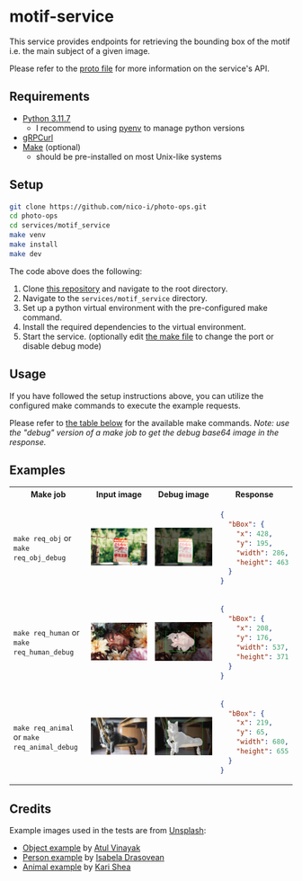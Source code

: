 # motif-service

This service provides endpoints for retrieving the bounding box of the motif i.e. the main subject of a given image.

Please refer to the [proto file](../../shared/proto/services/motif_service/v1/motif_service.proto) for more information on the service's API.

## Requirements

- [Python 3.11.7](https://www.python.org/downloads/release/python-3117/)
  - I recommend to using [pyenv](https://github.com/pyenv/pyenv) to manage python versions
- [gRPCurl](https://github.com/fullstorydev/grpcurl)
- [Make](https://www.gnu.org/software/make/) (optional)
  - should be pre-installed on most Unix-like systems

## Setup

```bash
git clone https://github.com/nico-i/photo-ops.git
cd photo-ops
cd services/motif_service
make venv
make install
make dev
```

The code above does the following:

1. Clone [this repository](https://github.com/nico-i/photo-ops/tree/main) and navigate to the root directory.
2. Navigate to the `services/motif_service` directory.
3. Set up a python virtual environment with the pre-configured make command.
4. Install the required dependencies to the virtual environment.
5. Start the service. (optionally edit [the make file](./makefile) to change the port or disable debug mode)

## Usage

If you have followed the setup instructions above, you can utilize the configured make commands to execute the example requests.

Please refer to [the table below](#examples) for the available make commands. *Note: use the "debug" version of a make job to get the debug base64 image in the response.*

## Examples

<table>
  <tr>
    <th>Make job</th>
    <th>Input image</th>
    <th>Debug image</th>
    <th>Response</th>
  </tr>
  <tr>
  <td>
  
  `make req_obj` or `make req_obj_debug`
  
  </td>
  <td><img src="../../test/images/object.jpg" alt="Input image object"></td>
  <td><img src="./docs/img/obj_debug.jpg" alt="Output debug image object"></td>
  <td>
  
  ```json
  {
    "bBox": {
      "x": 428,
      "y": 195,
      "width": 286,
      "height": 463
    }
  }
  ```

  </td>
  </tr>
  <tr>
  <td>
    
  `make req_human` or `make req_human_debug`
    
  </td>
  <td><img src="../../test/images/human.jpg" alt="Input image human"></td>
  <td><img src="./docs/img/human_debug.jpg" alt="Output image"></td>
      <td>
  
  ```json
  {
    "bBox": {
      "x": 208,
      "y": 176,
      "width": 537,
      "height": 371
    }
  }
  ```

  </td>
  </tr>
  <tr>
  <td>
    
  `make req_animal` or `make req_animal_debug`
    
  </td>
    <td><img src="../../test/images/animal.jpg" alt="Input image animal"></td>
    <td><img src="./docs/img/animal_debug.jpg" alt="Output image"></td>
        <td>
  
  ```json
  {
    "bBox": {
      "x": 219,
      "y": 65,
      "width": 680,
      "height": 655
    }
  }
  ```

  </td>
  </tr>
</table>

## Credits

Example images used in the tests are from [Unsplash](https://unsplash.com/):

- [Object example](./docs/examples/obj.jpg) by [Atul Vinayak](https://unsplash.com/@atulvi?utm_content=creditCopyText&utm_medium=referral&utm_source=unsplash)
- [Person example](./docs/examples/person.jpg) by [Isabela Drasovean](https://unsplash.com/@isabeladrasovean?utm_content=creditCopyText&utm_medium=referral&utm_source=unsplash)
- [Animal example](./docs/examples/animal.jpg) by [Kari Shea](https://unsplash.com/@karishea?utm_content=creditCopyText&utm_medium=referral&utm_source=unsplash)
